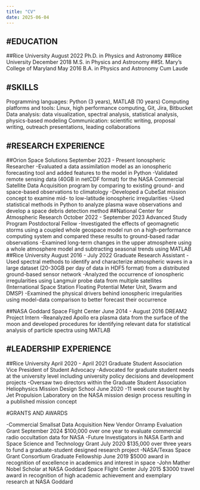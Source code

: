 ```yaml
---
title: "CV"
date: 2025-06-04
---
```


#EDUCATION
---
 
##Rice University	August 2022
Ph.D. in Physics and Astronomy
##Rice University	December 2018
M.S. in Physics and Astronomy
##St. Mary’s College of Maryland	May 2016
B.A. in Physics and Astronomy
Cum Laude

#SKILLS
---
 
Programming languages: Python (3 years), MATLAB (10 years)
Computing platforms and tools: Linux, high performance computing, Git, Jira, Bitbucket
Data analysis: data visualization, spectral analysis, statistical analysis, physics-based modeling
Communication: scientific writing, proposal writing, outreach presentations, leading collaborations

#RESEARCH EXPERIENCE
---
 
##Orion Space Solutions	September 2023 - Present
Ionospheric Researcher
-Evaluated a data assimilation model as an ionospheric forecasting tool and added features to the model in Python
-Validated remote sensing data (40GB in netCDF format) for the NASA Commercial Satellite Data Acquisition program by comparing to existing ground- and space-based observations to climatology
-Developed a CubeSat mission concept to examine mid- to low-latitude ionospheric irregularities
-Used statistical methods in Python to analyze plasma wave observations and develop a space debris detection method
##National Center for Atmospheric Research	October 2022 - September 2023
Advanced Study Program Postdoctoral Fellow
-Investigated the effects of geomagnetic storms using a coupled whole geospace model run on a high-performance computing system and compared these results to ground-based radar observations
-Examined long-term changes in the upper atmosphere using a whole atmosphere model and subtracting seasonal trends using MATLAB
##Rice University								           August 2016 - July 2022
Graduate Research Assistant
-Used spectral methods to identify and characterize atmospheric waves in a large dataset (20-30GB per day of data in HDF5 format) from a distributed ground-based sensor network
-Analyzed the occurrence of ionospheric irregularities using Langmuir probe data from multiple satellites (International Space Station Floating Potential Meter Unit, Swarm and DMSP)
-Examined the physical drivers behind ionospheric irregularities using model-data comparison to better forecast their occurrence 

##NASA Goddard Space Flight Center	                              			           June 2014 - August 2016
DREAM2 Project Intern
-Reanalyzed Apollo era plasma data from the surface of the moon and developed procedures for identifying relevant data for statistical analysis of particle spectra using MATLAB

#LEADERSHIP EXPERIENCE
---
 
##Rice University	April 2020 - April 2021
Graduate Student Association Vice President of Student Advocacy
-Advocated for graduate student needs at the university level including university policy decisions and development projects
-Oversaw two directors within the Graduate Student Association
Heliophysics Mission Design School	June 2020
-11 week course taught by Jet Propulsion Laboratory on the NASA mission design process resulting in a published mission concept

#GRANTS AND AWARDS
 
-Commercial Smallsat Data Acquisition New Vendor Onramp Evaluation Grant	            September 2024
$100,000 over one year to evaluate commercial radio occultation data for NASA
-Future Investigators in NASA Earth and Space Science and Technology Grant		           July 2020 
$135,000 over three years to fund a graduate-student designed research project
-NASA/Texas Space Grant Consortium Graduate Fellowship	June 2019
$5000 award in recognition of excellence in academics and interest in space
-John Mather Nobel Scholar at NASA Goddard Space Flight Center	July 2015
$3000 travel award in recognition of high academic achievement and exemplary research at NASA Goddard

